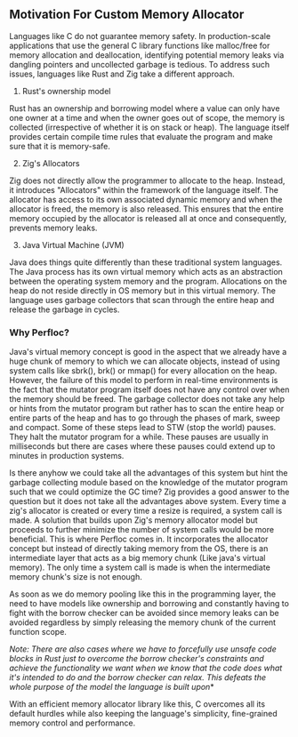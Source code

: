 ## Motivation For Custom Memory Allocator

Languages like C do not guarantee memory safety. In production-scale applications that use the general C library functions like malloc/free for memory allocation and deallocation, identifying potential memory leaks via dangling pointers and uncollected garbage is tedious. To address such issues, languages like Rust and Zig take a different approach.

1) Rust's ownership model

Rust has an ownership and borrowing model where a value can only have one owner at a time and when the owner goes out of scope, the memory is collected (irrespective of whether it is on stack or heap). The language itself provides certain compile time rules that evaluate the program and make sure that it is memory-safe.


2) Zig's Allocators

Zig does not directly allow the programmer to allocate to the heap. Instead, it introduces "Allocators" within the framework of the language itself. The allocator has access to its own associated dynamic memory and when the allocator is freed, the memory is also released. This ensures that the entire memory occupied by the allocator is released all at once and consequently, prevents memory leaks.


3) Java Virtual Machine (JVM)

Java does things quite differently than these traditional system languages. The Java process has its own virtual memory which acts as an abstraction between the operating system memory and the program. Allocations on the heap do not reside directly in OS memory but in this virtual memory. The language uses garbage collectors that scan through the entire heap and release the garbage in cycles. 


### Why Perfloc?

Java's virtual memory concept is good in the aspect that we already have a huge chunk of memory to which we can allocate objects, instead of using system calls like sbrk(), brk() or mmap() for every allocation on the heap. However, the failure of this model to perform in real-time environments is the fact that the mutator program itself does not have any control over when the memory should be freed. The garbage collector does not take any help or hints from the mutator program but rather has to scan the entire heap or entire parts of the heap and has to go through the phases of mark, sweep and compact. Some of these steps lead to STW (stop the world) pauses. They halt the mutator program for a while. These pauses are usually in milliseconds but there are cases where these pauses could extend up to minutes in production systems.

Is there anyhow we could take all the advantages of this system but hint the garbage collecting module based on the knowledge of the mutator program such that we could optimize the GC time? Zig provides a good answer to the question but it does not take all the advantages above system.
Every time a zig's allocator is created or every time a resize is required, a system call is made. A solution that builds upon Zig's memory allocator model but proceeds to further minimize the number of system calls would be more beneficial. This is where Perfloc comes in. It incorporates the allocator concept but instead of directly taking memory from the OS, there is an intermediate layer that acts as a big memory chunk (Like java's virtual memory). The only time a system call is made is when the intermediate memory chunk's size is not enough. 

As soon as we do memory pooling like this in the programming layer, the need to have models like ownership and borrowing and constantly having to fight with the borrow checker can be avoided since memory leaks can be avoided regardless by simply releasing the memory chunk of the current function scope.

*Note: There are also cases where we have to forcefully use unsafe code blocks in Rust just to overcome the borrow checker's constraints and achieve the functionality we want when we know that the code does what it's intended to do and the borrow checker can relax. This defeats the whole purpose of the model the language is built upon**

With an efficient memory allocator library like this, C overcomes all its default hurdles while also keeping the language's simplicity, fine-grained memory control and performance.